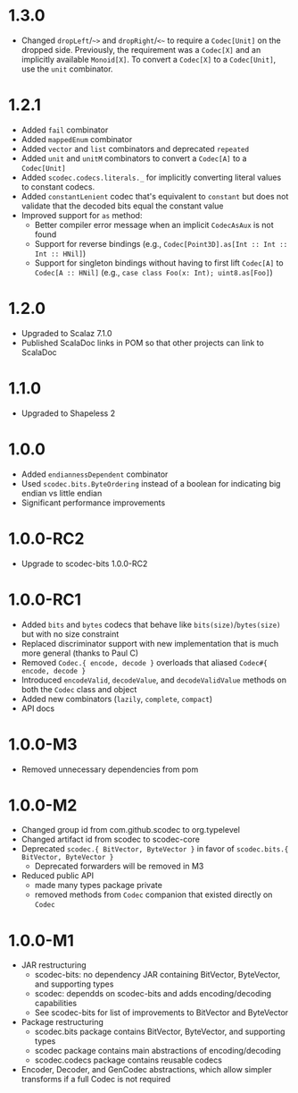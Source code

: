 1.3.0
=====
 - Changed `dropLeft`/`~>` and `dropRight`/`<~` to require a `Codec[Unit]` on the dropped side.
   Previously, the requirement was a `Codec[X]` and an implicitly available `Monoid[X]`.
   To convert a `Codec[X]` to a `Codec[Unit]`, use the `unit` combinator.

1.2.1
=====
 - Added `fail` combinator
 - Added `mappedEnum` combinator
 - Added `vector` and `list` combinators and deprecated `repeated`
 - Added `unit` and `unitM` combinators to convert a `Codec[A]` to a `Codec[Unit]`
 - Added `scodec.codecs.literals._` for implicitly converting literal values to constant codecs.
 - Added `constantLenient` codec that's equivalent to `constant` but does not validate that the decoded bits equal the constant value
 - Improved support for `as` method:
   - Better compiler error message when an implicit `CodecAsAux` is not found
   - Support for reverse bindings (e.g., `Codec[Point3D].as[Int :: Int :: Int :: HNil]`)
   - Support for singleton bindings without having to first lift `Codec[A]` to `Codec[A :: HNil]` (e.g., `case class Foo(x: Int); uint8.as[Foo]`)

1.2.0
=====
 - Upgraded to Scalaz 7.1.0
 - Published ScalaDoc links in POM so that other projects can link to ScalaDoc

1.1.0
=====
 - Upgraded to Shapeless 2

1.0.0
=====
 - Added `endiannessDependent` combinator
 - Used `scodec.bits.ByteOrdering` instead of a boolean for indicating big endian vs little endian
 - Significant performance improvements

1.0.0-RC2
=========
 - Upgrade to scodec-bits 1.0.0-RC2

1.0.0-RC1
========
 - Added `bits` and `bytes` codecs that behave like `bits(size)`/`bytes(size)` but with no size constraint
 - Replaced discriminator support with new implementation that is much more general (thanks to Paul C)
 - Removed `Codec.{ encode, decode }` overloads that aliased `Codec#{ encode, decode }`
 - Introduced `encodeValid`, `decodeValue`, and `decodeValidValue` methods on both the `Codec` class and object
 - Added new combinators (`lazily`, `complete`, `compact`)
 - API docs

1.0.0-M3
========
 - Removed unnecessary dependencies from pom

1.0.0-M2
========
 - Changed group id from com.github.scodec to org.typelevel
 - Changed artifact id from scodec to scodec-core
 - Deprecated `scodec.{ BitVector, ByteVector }` in favor of `scodec.bits.{ BitVector, ByteVector }`
   - Deprecated forwarders will be removed in M3
 - Reduced public API
   - made many types package private
   - removed methods from `Codec` companion that existed directly on `Codec`

1.0.0-M1
========
 - JAR restructuring
   - scodec-bits: no dependency JAR containing BitVector, ByteVector, and supporting types
   - scodec: dependds on scodec-bits and adds encoding/decoding capabilities
   - See scodec-bits for list of improvements to BitVector and ByteVector
 - Package restructuring
   - scodec.bits package contains BitVector, ByteVector, and supporting types
   - scodec package contains main abstractions of encoding/decoding
   - scodec.codecs package contains reusable codecs
 - Encoder, Decoder, and GenCodec abstractions, which allow simpler transforms if a full Codec is not required
